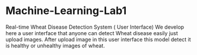 # Machine-Learning-Lab1
Real-time Wheat Disease Detection System ( User Interface)
We develop here a user interface that anyone can detect Wheat disease easily just upload images.
After upload image in this user interface this model detect it is healthy or unhealthy images of wheat.
